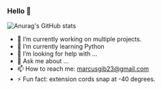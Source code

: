 ### Hello 👋


![Anurag's GitHub stats](https://github-readme-stats.vercel.app/api?username=84Zidac&show_icons=true&theme=radical)

- 🔭 I’m currently working on multiple projects.
- 🌱 I’m currently learning Python
- 🤔 I’m looking for help with ...
- 💬 Ask me about ...
- 📫 How to reach me: marcusgib23@gmail.com
- ⚡ Fun fact: extension cords snap at -40 degrees.

